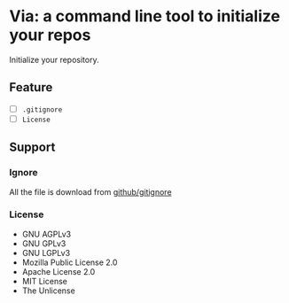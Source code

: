# Via: a command line tool to initialize your repos

Initialize your repository.

## Feature

- [ ] `.gitignore`
- [ ] `License`

## Support

### Ignore

All the file is download from [github/gitignore](https://github.com/github/gitignore)

### License

* GNU AGPLv3
* GNU GPLv3
* GNU LGPLv3
* Mozilla Public License 2.0
* Apache License 2.0
* MIT License
* The Unlicense
